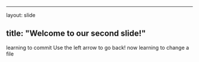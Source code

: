 ---
layout: slide

title: "Welcome to our second slide!"
--
learning to commit
Use the left arrow to go back!
now learning to change a file

